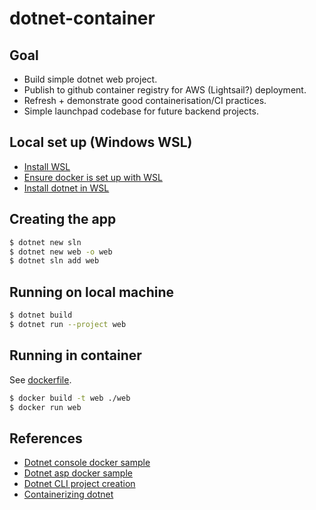 # dotnet-container

## Goal

- Build simple dotnet web project.
- Publish to github container registry for AWS (Lightsail?) deployment.
- Refresh + demonstrate good containerisation/CI practices.
- Simple launchpad codebase for future backend projects.

## Local set up (Windows WSL)

- [Install WSL](https://learn.microsoft.com/en-us/windows/wsl/install)
- [Ensure docker is set up with WSL](https://docs.docker.com/desktop/wsl/)
- [Install dotnet in WSL](https://learn.microsoft.com/en-us/dotnet/core/install/linux-ubuntu)

## Creating the app

```bash
$ dotnet new sln
$ dotnet new web -o web
$ dotnet sln add web
```

## Running on local machine

```bash
$ dotnet build
$ dotnet run --project web
```

## Running in container

See [dockerfile](./web/Dockerfile).

```bash
$ docker build -t web ./web
$ docker run web
```

## References

- [Dotnet console docker sample](https://github.com/dotnet/dotnet-docker/blob/main/samples/dotnetapp/README.md)
- [Dotnet asp docker sample](https://github.com/dotnet/dotnet-docker/blob/main/samples/aspnetapp/README.md)
- [Dotnet CLI project creation](https://learn.microsoft.com/en-us/dotnet/core/tools/dotnet-new)
- [Containerizing dotnet](https://chris-ayers.com/2023/12/03/containerizing-dotnet-part-1)
